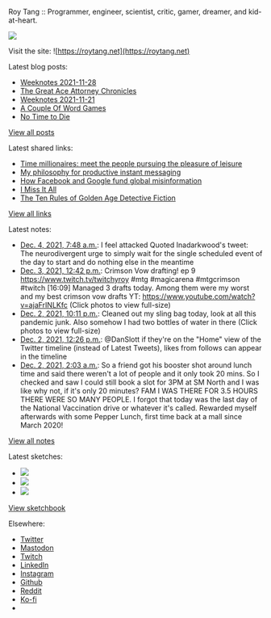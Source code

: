 Roy Tang :: Programmer, engineer, scientist, critic, gamer, dreamer, and kid-at-heart.

![](https://roytang.net/static/img/profile.jpg)

Visit the site: ![https://roytang.net](https://roytang.net)

Latest blog posts:

- [Weeknotes 2021-11-28](https://roytang.net/2021/11/weeknotes-11-28/)
- [The Great Ace Attorney Chronicles](https://roytang.net/2021/11/great-ace-attorney/)
- [Weeknotes 2021-11-21](https://roytang.net/2021/11/weeknotes-11-21/)
- [A Couple Of Word Games](https://roytang.net/2021/11/couple-word-games/)
- [No Time to Die](https://roytang.net/2021/11/no-time-to-die/)

[View all posts](https://roytang.net/blog)

Latest shared links:

- [Time millionaires: meet the people pursuing the pleasure of leisure](https://roytang.net/2021/12/time-millionaires-meet-the-people-pursuing-the-pleasure-of-leisure/)
- [My philosophy for productive instant messaging](https://roytang.net/2021/11/d6e28b2791cb472886983200beaae65c/)
- [How Facebook and Google fund global misinformation](https://roytang.net/2021/11/902aca5511ea19f374a771ed7065c574/)
- [I Miss It All](https://roytang.net/2021/11/dac5ccfeacc874f4925140ef30e0f52a/)
- [The Ten Rules of Golden Age Detective Fiction](https://roytang.net/2021/11/the-ten-rules-of-golden-age-detective-fiction/)

[View all links](https://roytang.net/links)

Latest notes:

- [Dec. 4, 2021, 7:48 a.m.](https://roytang.net/2021/12/1466917412305924099/): I feel attacked Quoted Inadarkwood&#x27;s tweet: The neurodivergent urge to simply wait for the single scheduled event of the day to start and do nothing else in the meantime
- [Dec. 3, 2021, 12:42 p.m.](https://roytang.net/2021/12/1466628895369801730/): Crimson Vow drafting! ep 9 https://www.twitch.tv/twitchyroy #mtg #magicarena #mtgcrimson #twitch [16:09] Managed 3 drafts today. Among them were my worst and my best crimson vow drafts YT: https://www.youtube.com/watch?v=ajaFrINLKfc (Click photos to view full-size)
- [Dec. 2, 2021, 10:11 p.m.](https://roytang.net/2021/12/1466409802871967746/): Cleaned out my sling bag today, look at all this pandemic junk. Also somehow I had two bottles of water in there (Click photos to view full-size)
- [Dec. 2, 2021, 12:26 p.m.](https://roytang.net/2021/12/1466262461204807682/): @DanSlott if they&#x27;re on the &quot;Home&quot; view of the Twitter timeline (instead of Latest Tweets), likes from follows can appear in the timeline
- [Dec. 2, 2021, 2:03 a.m.](https://roytang.net/2021/12/583117f34d16e020cfe376aa71f78c4a/): So a friend got his booster shot around lunch time and said there weren&#x27;t a lot of people and it only took 20 mins. So I checked and saw I could still book a slot for 3PM at SM North and I was like why not, if it&#x27;s only 20 minutes? FAM I WAS THERE FOR 3.5 HOURS THERE WERE SO MANY PEOPLE. I forgot that today was the last day of the National Vaccination drive or whatever it&#x27;s called. Rewarded myself afterwards with some Pepper Lunch, first time back at a mall since March 2020!

[View all notes](https://roytang.net/notes)

Latest sketches:


- ![](https://roytang.net/media/cache/4a/39/4a39ca038d0b8d304349b0cf4823e054.jpg)
- ![](https://roytang.net/media/cache/e8/9e/e89ecf305ccc7e5499bbee5d4cfb4b3b.jpg)
- ![](https://roytang.net/media/cache/fe/5e/fe5ef8386e93c66b54bc904a399be475.jpg)

[View sketchbook](https://roytang.net/albums/sketchbook)


Elsewhere:

- [Twitter](https://twitter.com/roytang)
- [Mastodon](https://mastodon.technology/@roytang)
- [Twitch](https://twitch.tv/twitchyroy)
- [LinkedIn](https://www.linkedin.com/in/roytang)
- [Instagram](https://instagram.com/roytang0400)
- [Github](https://github.com/roytang)
- [Reddit](https://reddit.com/u/hungryroy)
- [Ko-fi](https://ko-fi.com/roytang)
- [](mailto:hello@roytang.net)